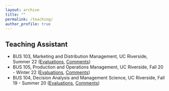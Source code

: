 ```yaml
---
layout: archive
title: ""
permalink: /teaching/
author_profile: true
---
```


## Teaching Assistant
* BUS 103, Marketing and Distribution Management, UC Riverside, Summer 22 ([Evaluations](https://daweijian3/daweijian3.github.io/tree/main/files/BUS103_Evaluation.pdf), [Comments](https://daweijian3/daweijian3.github.io/tree/main/files/BUS103_Comments.pdf))
* BUS 105, Production and Operations Management, UC Riverside, Fall 20 - Winter 22 ([Evaluations](https://github.com/daweijian3/daweijian3.github.io/blob/main/files/BUS_105_Evaluation.pdf), [Comments](https://github.com/daweijian3/daweijian3.github.io/blob/main/files/BUS_105_Comments.pdf))
* BUS 104, Decision Analysis and Management Science, UC Riverside, Fall 19 - Summer 20 ([Evaluations](https://daweijian3/daweijian3.github.io/tree/main/files/BUS104_Evaluation.pdf), [Comments](https://daweijian3/daweijian3.github.io/tree/main/files/BUS104_Comments.pdf))
